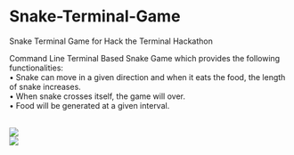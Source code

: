 # Snake-Terminal-Game
Snake Terminal Game for Hack the Terminal Hackathon
<htmL>
<body>
<p>Command Line Terminal Based Snake Game which provides the following functionalities:
<br>• Snake can move in a given direction and when it eats the food, the length of snake increases. 
<br>• When snake crosses itself, the game will over. 
<br>• Food will be generated at a given interval.</p>
<br>
  <img src='https://user-images.githubusercontent.com/49104850/124543314-a86f3400-de42-11eb-9c90-e9a852e278ef.jpg'></img>
  <br>
  <img src="https://user-images.githubusercontent.com/49104850/124544183-48798d00-de44-11eb-8ab1-3b6905dc3a22.jpg">
</body>
</html>
